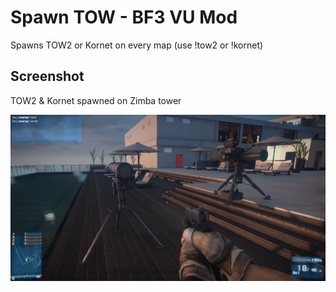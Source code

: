 # Spawn TOW - BF3 VU Mod

Spawns TOW2 or Kornet on every map (use !tow2 or !kornet)

## Screenshot

TOW2 & Kornet spawned on Zimba tower

![TOW2 & Kornet on Zimba tower](screenshots/TOW2&Kornet_on_Zimba_Tower.PNG)